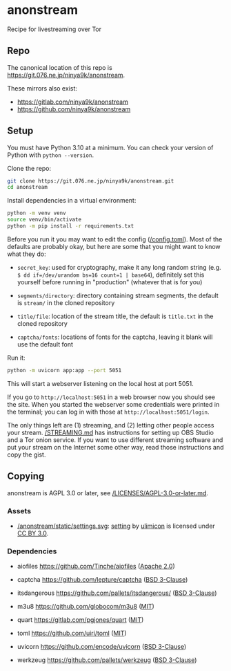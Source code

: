 # anonstream

Recipe for livestreaming over Tor

## Repo

The canonical location of this repo is
<https://git.076.ne.jp/ninya9k/anonstream>.

These mirrors also exist:
* <https://gitlab.com/ninya9k/anonstream>
* <https://github.com/ninya9k/anonstream>

## Setup

You must have Python 3.10 at a minimum.  You can check your version of Python
with `python --version`.

Clone the repo:
```sh
git clone https://git.076.ne.jp/ninya9k/anonstream.git
cd anonstream
```

Install dependencies in a virtual environment:
```sh
python -m venv venv
source venv/bin/activate
python -m pip install -r requirements.txt
```

Before you run it you may want to edit the config ([/config.toml][config]).
Most of the defaults are probably okay, but here are some that you might want
to know what they do:

* `secret_key`:
  used for cryptography, make it any long random string (e.g.
  `$ dd if=/dev/urandom bs=16 count=1 | base64`), definitely set this
  yourself before running in "production" (whatever that is for you)

* `segments/directory`:
  directory containing stream segments, the default is `stream/` in
  the cloned repository

* `title/file`:
  location of the stream title, the default is `title.txt` in the
  cloned repository

* `captcha/fonts`:
  locations of fonts for the captcha, leaving it blank will use the
  default font

Run it:
```sh
python -m uvicorn app:app --port 5051
```

This will start a webserver listening on the local host at port 5051.

If you go to `http://localhost:5051` in a web browser now you should see
the site.  When you started the webserver some credentials were printed
in the terminal; you can log in with those at
`http://localhost:5051/login`.

The only things left are (1) streaming, and (2) letting other people
access your stream.  [/STREAMING.md][streaming] has instructions for
setting up OBS Studio and a Tor onion service.  If you want to use
different streaming software and put your stream on the Internet some
other way, read those instructions and copy the gist.

## Copying

anonstream is AGPL 3.0 or later, see
[/LICENSES/AGPL-3.0-or-later.md][licence].

### Assets

* [/anonstream/static/settings.svg][settings.svg]:
  [setting](https://thenounproject.com/icon/setting-685325/) by
  [ulimicon](https://thenounproject.com/unlimicon/) is licensed under
  [CC BY 3.0](https://creativecommons.org/licenses/by/3.0/).

### Dependencies

* aiofiles <https://github.com/Tinche/aiofiles>
  ([Apache 2.0][aiofiles])

* captcha <https://github.com/lepture/captcha>
  ([BSD 3-Clause][captcha])

* itsdangerous <https://github.com/pallets/itsdangerous/>
  ([BSD 3-Clause][itsdangerous])

* m3u8 <https://github.com/globocom/m3u8>
  ([MIT][m3u8])

* quart <https://gitlab.com/pgjones/quart>
  ([MIT][quart])

* toml <https://github.com/uiri/toml>
  ([MIT][toml])

* uvicorn <https://github.com/encode/uvicorn>
  ([BSD 3-Clause][uvicorn])

* werkzeug <https://github.com/pallets/werkzeug>
  ([BSD 3-Clause][werkzeug])

[config]: https://git.076.ne.jp/ninya9k/anonstream/src/branch/master/config.toml
[licence]: https://git.076.ne.jp/ninya9k/anonstream/src/branch/master/LICENSES/AGPL-3.0-or-later.md
[settings.svg]: https://git.076.ne.jp/ninya9k/anonstream/src/branch/master/anonstream/static/settings.svg
[streaming]: https://git.076.ne.jp/ninya9k/anonstream/src/branch/master/STREAMING.md

[aiofiles]: https://github.com/Tinche/aiofiles/blob/master/LICENSE
[captcha]: https://github.com/lepture/captcha/blob/master/LICENSE
[itsdangerous]: https://github.com/pallets/itsdangerous/blob/main/LICENSE.rst
[m3u8]: https://github.com/globocom/m3u8/blob/master/LICENSE
[quart]: https://gitlab.com/pgjones/quart/-/blob/main/LICENSE
[toml]: https://github.com/uiri/toml/blob/master/LICENSE
[uvicorn]: https://github.com/encode/uvicorn/blob/master/LICENSE.md
[werkzeug]: https://github.com/pallets/werkzeug/blob/main/LICENSE.rst
